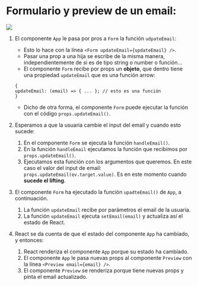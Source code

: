 # Formulario y preview de un email:

![](https://774018087-files.gitbook.io/~/files/v0/b/gitbook-28427.appspot.com/o/assets%2F-MdR67vc7P9nPSm8gsCY%2Fsync%2F26160e5efe8d6e72b28567a80d012c1477fe28d4.png?generation=1631780516857965&alt=media)

1. El componente `App` le pasa por pros a `Form` la función `udpateEmail`:

   - Esto lo hace con la línea `<Form updateEmail={updateEmail} />`.
   - Pasar una prop a una hija se escribe de la misma manera, independientemente de si es de tipo string o number o función...
   - El componente `Form` recibe por props un **objeto**, que dentro tiene una propiedad `updateEmail` que es una función arrow:

   ```
   {
   updateEmail: (email) => { ... }; // esto es una función
   }
   ```

   - Dicho de otra forma, el componente `Form` puede ejecutar la función con el código `props.updateEmail()`.

2. Esperamos a que la usuaria cambie el input del email y cuando esto sucede:

   1. En el componente `Form` se ejecuta la función `handleEmail()`.
   1. En la función `handleEmail` ejecutamos la función que recibimos por `props.updateEmail()`.
   1. Ejecutamos esta función con los argumentos que queremos. En este caso el valor del input de email: `props.updateEmail(ev.target.value)`.
      Es en este momento cuando **sucede el lifting**.

3. El componente `Form` ha ejecutado la función `upadteEmail()` de `App`, a continuación.

   1. La función `updateEmail` recibe por parámetros el email de la usuaria.
   1. La función `updateEmail` ejecuta `setEmail(email)` y actualiza así el estado de React.

4. React se da cuenta de que el estado del componente `App` ha cambiado, y entonces:
   1. React renderiza el componente `App` porque su estado ha cambiado.
   1. El componente `App` le pasa nuevas props al componente `Preview` con la línea `<Preview email={email} />`.
   1. El componente `Preview` se renderiza porque tiene nuevas props y pinta el email actualizado.
